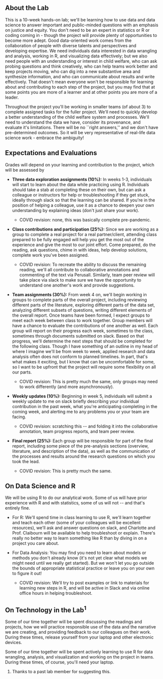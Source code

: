 ## About the Lab

This is a 10-week hands-on lab; we'll be learning how to use data and data science to answer important and public-minded questions with an emphasis on justice and equity. You don't need to be an expert in statistics or R or coding coming in - though the project will provide plenty of opportunities to become more adept. Good data-oriented work comes from the collaboration of people with diverse talents and perspectives and developing expertise. We need individuals data interested in data wrangling and analysis, working in R,  and visualizing data effectively; but we also need people with an understanding or interest in child welfare, who can ask probing questions and think creatively, who can help teams work better and keep projects moving, who can dig into a new substantive area and synthesize information, and who can communicate about results and write effectively. That doesn't mean everyone won't be responsible for learning about and contributing to each step of the project, but you may find that at some points you are more of a learner and at other points you are more of a leader.

Throughout the project you'll be working in smaller teams (of about 3) to complete assigned tasks for the fuller project. We'll need to quickly develop a better understanding of the child welfare system and processes. We'll need to understand the data we have, consider its provenance, and evaluate it's limitations. There will be no ``right answers,'' and we don't have pre-determined outcomes. So it will be very representative of real-life data science work - embrace the ambiguity!

## Expectations and Evaluations
Grades will depend on your learning and contribution to the project, which will be assessed by

* **Three data exploration assignments (10%):** In weeks 1-3, individuals will start to learn about the data while practicing using R. Individuals should take a stab at completing these on their own, but can ask a colleague or instructors for help or troubleshooting if they get stuck, ideally through slack so that the learning can be shared. If you're in the position of helping a colleague, use it as a chance to deepen your own understanding by explaining ideas (don't just share your work).

   * COVID revision: none, this was basically complete pre-pandemic.

* **Class contributions and participation (25%):** Since we are working as a group to complete a real project for a real partner/client, attending class prepared to be fully engaged will help you get the most out of the experience and give the most to our joint effort.  Come prepared, do the reading, ask questions, chime in with ideas, help develop solutions, complete work you've been assigned. 

   * COVID revision: To recreate the ability to discuss the remaining reading, we'll all contribute to collaborative annotations and commenting of the text via Perusall. Similarly, team peer review will take place via slack to make sure we have the opportunity to understand one another's work and provide suggestions.

* **Team assignments (30%):** From week 4 on, we'll begin working in groups to complete parts of the overall project, including reviewing different parts of the literature, exploring different parts of the data set, analyzing different subsets of questions, writing different elements of the overall report. Once teams have been formed, I expect groups to meet each week between class to work together. Group members will have a chance to evaluate the contributions of one another as well.  Each group will report on their progress each week, sometimes to the class, sometimes through documents submitted on slack. Based on that progress, we'll determine the next steps that should be completed for the following class. Though I have something of an outline in my head of where I imagine we'll be from week to week, applied research and data analysis often does not conform to planned timelines. In part, that's what makes it exciting, but I know that can be uncomfortable for some, so I want to be upfront that the project will require some flexibility on all our parts.

   * COVID revision: This is pretty much the same, only groups may need to work differently (and more asynchronously). 

* **Weekly updates (10%):** Beginning in week 5, individuals will submit a weekly update to me on slack briefly describing your individual contribution in the past week, what you're anticipating completing in the coming week, and alerting me to any problems you or your team are facing.

   * COVID revision: scratching this -- and folding it into the collaborative annotation, team progress reports, and team peer review.

* **Final report (25%):** Each group will be responsible for part of the final report, including some piece of the pre-analysis sections (overview, literature, and description of the data), as well as the communication of the processes and results around the research questions on which you took the lead.

   * COVID revision: This is pretty much the same. 

## On Data Science and R

We will be using R to do our analytical work. Some of us will have prior experience with R and with statistics, some of us will not -- and that's entirely fine. 

* For R: We'll spend time in class learning to use R, we'll learn together and teach each other (some of your colleagues will be excellent resources), we'll ask and answer questions on slack, and Charlotte and Prof. Claibourn will be available to help troubleshoot or explain. There's really no better way to learn something like R than by diving in on a project you care about.
* For Data Analysis: You may find you need to learn about models or methods you don't already know (it's not yet clear what models we might need until we really get started). But we won't let you go outside the bounds of appropriate statistical practice or leave you on your own to figure it out! 

   * COVID revision: We'll try to post examples or link to materials for learning new steps in R, and will be active in Slack and via online office hours in helping troubleshoot.


## On Technology in the Lab<sup>1</sup>

Some of our time together will be spent discussing the readings and projects, how we will practice responsible use of the data and the narrative we are creating, and providing feedback to our colleagues on their work. During these times, release yourself from your laptop and other electronic devices. 

Some of our time together will be spent actively learning to use R for data wrangling, analysis, and visualization and working on the project in teams. During these times, of course, you'll need your laptop. 

1. Thanks to a past lab member for suggesting this.
